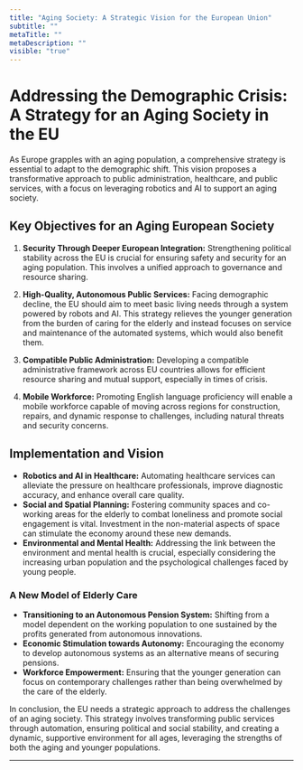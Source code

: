 ```yaml
---
title: "Aging Society: A Strategic Vision for the European Union"
subtitle: ""
metaTitle: ""
metaDescription: ""
visible: "true"
---
```


# Addressing the Demographic Crisis: A Strategy for an Aging Society in the EU

As Europe grapples with an aging population, a comprehensive strategy is essential to adapt to the demographic shift. This vision proposes a transformative approach to public administration, healthcare, and public services, with a focus on leveraging robotics and AI to support an aging society.

## Key Objectives for an Aging European Society

1. **Security Through Deeper European Integration:** Strengthening political stability across the EU is crucial for ensuring safety and security for an aging population. This involves a unified approach to governance and resource sharing.

2. **High-Quality, Autonomous Public Services:** Facing demographic decline, the EU should aim to meet basic living needs through a system powered by robots and AI. This strategy relieves the younger generation from the burden of caring for the elderly and instead focuses on service and maintenance of the automated systems, which would also benefit them.

3. **Compatible Public Administration:** Developing a compatible administrative framework across EU countries allows for efficient resource sharing and mutual support, especially in times of crisis.

4. **Mobile Workforce:** Promoting English language proficiency will enable a mobile workforce capable of moving across regions for construction, repairs, and dynamic response to challenges, including natural threats and security concerns.

## Implementation and Vision

- **Robotics and AI in Healthcare:** Automating healthcare services can alleviate the pressure on healthcare professionals, improve diagnostic accuracy, and enhance overall care quality.
- **Social and Spatial Planning:** Fostering community spaces and co-working areas for the elderly to combat loneliness and promote social engagement is vital. Investment in the non-material aspects of space can stimulate the economy around these new demands.
- **Environmental and Mental Health:** Addressing the link between the environment and mental health is crucial, especially considering the increasing urban population and the psychological challenges faced by young people.

### A New Model of Elderly Care

- **Transitioning to an Autonomous Pension System:** Shifting from a model dependent on the working population to one sustained by the profits generated from autonomous innovations.
- **Economic Stimulation towards Autonomy:** Encouraging the economy to develop autonomous systems as an alternative means of securing pensions.
- **Workforce Empowerment:** Ensuring that the younger generation can focus on contemporary challenges rather than being overwhelmed by the care of the elderly.

In conclusion, the EU needs a strategic approach to address the challenges of an aging society. This strategy involves transforming public services through automation, ensuring political and social stability, and creating a dynamic, supportive environment for all ages, leveraging the strengths of both the aging and younger populations.

---
